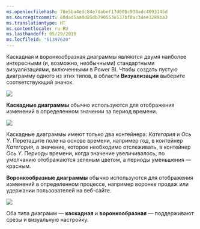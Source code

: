 ```yaml
---
ms.openlocfilehash: 78e5ba4edc84e7dabef17d608c938adc4693145d
ms.sourcegitcommit: 60dad5aa0d85db790553e537bf8ac34ee3289ba3
ms.translationtype: HT
ms.contentlocale: ru-RU
ms.lasthandoff: 05/29/2019
ms.locfileid: "61397620"
---
```

Каскадная и воронкообразная диаграммы являются двумя наиболее интересными (и, возможно, необычными) стандартными визуализациями, включенными в Power BI. Чтобы создать пустую диаграмму одного из этих типов, в области **Визуализации** выберите соответствующий значок.

![](media/3-8-create-waterfall-funnel-charts/3-8_1.png)

**Каскадные диаграммы** обычно используются для отображения изменений в определенном значении за период времени.

![](media/3-8-create-waterfall-funnel-charts/3-8_2.png)

Каскадные диаграммы имеют только два контейнера: *Категория* и *Ось Y*. Перетащите поле на основе времени, например *год*, в контейнер *Категория*, а значение, которое необходимо отслеживать, в контейнер *Ось Y*. Периоды времени, когда значение увеличивалось, по умолчанию отображаются зеленым цветом, а периоды уменьшения — красным.

**Воронкообразные диаграммы** обычно используются для отображения изменений в определенном процессе, например воронке продаж или удержании пользователей на веб-сайте.

![](media/3-8-create-waterfall-funnel-charts/3-8_3.png)

Оба типа диаграмм — **каскадная** и **воронкообразная** — поддерживают срезы и визуальную настройку.

